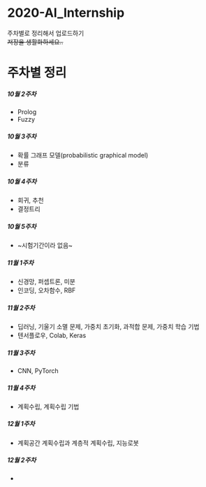 # 2020-AI_Internship
주차별로 정리해서 업로드하기  
 ~~저장을 생활화하세요..~~ 
 
# 주차별 정리
##### 10월 2주차
+ Prolog   
+ Fuzzy  

##### 10월 3주차
+ 확률 그래프 모델(probabilistic graphical model)
+ 분류

##### 10월 4주차
+ 회귀, 추천 
+ 결정트리 

##### 10월 5주차
+ ~시험기간이라 없음~ 

##### 11월 1주차
+ 신경망, 퍼셉트론, 미분
+ 인코딩, 오차함수, RBF

##### 11월 2주차
+ 딥러닝, 기울기 소멸 문제, 가중치 초기화, 과적합 문제, 가중치 학습 기법 
+ 텐서플로우, Colab, Keras 

##### 11월 3주차
+ CNN, PyTorch

##### 11월 4주차
+ 계획수립, 계획수립 기법

##### 12월 1주차
+ 계획공간 계획수립과 계층적 계획수립, 지능로봇

##### 12월 2주차
+ 
